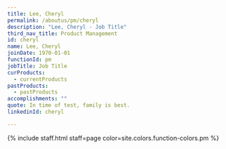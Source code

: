 ```yaml
---
title: Lee, Cheryl
permalink: /aboutus/pm/cheryl
description: "Lee, Cheryl - Job Title"
third_nav_title: Product Management
id: cheryl
name: Lee, Cheryl
joinDate: 1970-01-01
functionId: pm
jobTitle: Job Title
curProducts:
  - currentProducts
pastProducts:
  - pastProducts
accomplishments: ""
quote: In time of test, family is best.
linkedinId: cheryl

---
```


{% include staff.html staff=page color=site.colors.function-colors.pm %}
